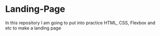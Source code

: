 # Landing-Page
In this repository I am going to put into practice HTML, CSS, Flexbox and etc to make a landing page